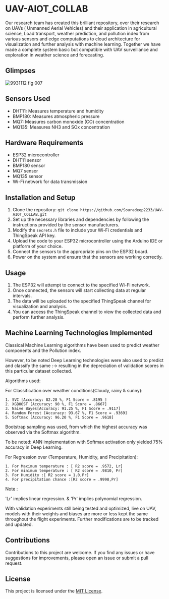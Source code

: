 # UAV-AIOT_COLLAB

Our research team has created this brilliant repository, over their research on UAVs ( Unmanned Aerial Vehicles) and their application in agricultural science, Load transport, weather prediction, and pollution index  from various sensors and edge computations to cloud architecture for visualization and further analysis with machine learning. Together we have made a complete system basic but compatible with UAV surveillance and exploration  in weather science and forecasting.
## Glimpses

![9931112 fig 007](https://github.com/Souradeep2233/UAV-AIOT_COLLAB/assets/94059815/39795825-9793-4aa6-bd09-edef0153b666)

## Sensors Used

- DHT11: Measures temperature and humidity
- BMP180: Measures atmospheric pressure
- MQ7: Measures carbon monoxide (CO) concentration
- MQ135: Measures NH3 and SOx concentration

## Hardware Requirements

- ESP32 microcontroller
- DHT11 sensor
- BMP180 sensor
- MQ7 sensor
- MQ135 sensor
- Wi-Fi network for data transmission

## Installation and Setup

1. Clone the repository: `git clone https://github.com/Souradeep2233/UAV-AIOT_COLLAB.git`
2. Set up the necessary libraries and dependencies by following the instructions provided by the sensor manufacturers.
3. Modify the `secrets.h` file to include your Wi-Fi credentials and ThingSpeak API key.
4. Upload the code to your ESP32 microcontroller using the Arduino IDE or platform of your choice.
5. Connect the sensors to the appropriate pins on the ESP32 board.
6. Power on the system and ensure that the sensors are working correctly.

## Usage

1. The ESP32 will attempt to connect to the specified Wi-Fi network.
2. Once connected, the sensors will start collecting data at regular intervals.
3. The data will be uploaded to the specified ThingSpeak channel for visualization and analysis.
4. You can access the ThingSpeak channel to view the collected data and perform further analysis.


## Machine Learning Technologies Implemented 

Classical Machine Learning algorithms have been used to predict weather components and the Pollution index.

However, to be noted Deep Learning technologies were also used to predict and classify the same :-> resulting in the depreciation of validation scores in this particular dataset collected.


Algorithms used:

For Classification over weather conditions(Cloudy, rainy & sunny): 

    1. SVC [Accuracy: 82.28 %, F1 Score = .8195 ] 
    2. XGBOOST [Accuracy: 90 %, F1 Score = .8667] 
    3. Naive Bayes[Accuracy: 91.25 %, F1 Score = .9117] 
    4. Random Forest [Accuracy: 93.67 %, F1 Score = .9369] 
    5. Softmax [Accuracy: 96.20 %, F1 Score = .9618]
Bootstrap sampling was used, from which the highest accuracy was observed via the Softmax algorithm.

To be noted: ANN implementation with Softmax activation only yielded 75% accuracy in Deep Learning.

For Regression over (Temperature, Humidity, and Precipitation):
    
    1. For Maximum temperature : [ R2 score = .9572, Lr] 
    2. For minimum temperature : [ R2 score = .9810, Pr] 
    3. For Humidity :[ R2 score = 1.0,Pr] 
    4. For precipitation chance :[R2 score = .9998,Pr]

Note :

'Lr' implies linear regression. & 'Pr' implies polynomial regression.

With validation experiments still being tested and optimized, live on UAV, models with their weights and biases are more or less kept the same throughout the flight experiments. Further modifications are to be tracked and updated.

## Contributions

Contributions to this project are welcome. If you find any issues or have suggestions for improvements, please open an issue or submit a pull request.

## License

This project is licensed under the [MIT License](LICENSE).
